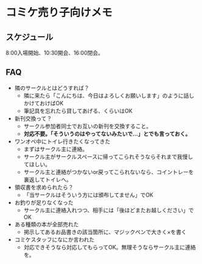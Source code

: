 # コミケ売り子向けメモ

## スケジュール

8:00入場開始、10:30開会、16:00閉会。


## FAQ

* 隣のサークルとはどうすれば？
  * 隣に来たら「こんにちは、今日はよろしくお願いします」のように話しかけておけばOK
  * 筆記具を忘れたら貸してあげる、くらいはOK
* 新刊交換って？
  * サークル参加者同士でお互いの新刊を交換すること。
  * **対応不要。「そういうのはやってないみたいで…」とでも言っておく。**
* ワンオペ中にトイレ行きたくなってきた
  * まずはサークル主に連絡。
  * サークル主がサークルスペースに帰ってこられそうならそれまで我慢してほしい。
  * サークル主と連絡がつかないor戻ってこられないなら、コイントレーを裏返してトイレへ。
* 領収書を求められたら？
  * 「当サークルはそういう方には頒布してません」でOK
* お釣りが足りなくなった
  * サークル主に連絡入れつつ、相手には「後ほどまたお越しください」でOK
* ある種類の本が全部売れた
  * 掲示してあるお品書きの該当箇所に、マジックペンで大きく×を書く
* コミケスタッフになにか言われた
  * 対応できそうなら対応してもらってOK。無理そうならサークル主に連絡を。
